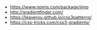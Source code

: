 * https://www.npmjs.com/package/jimp
* http://gradientfinder.com/
* https://leaverou.github.io/css3patterns/
* https://css-tricks.com/css3-gradients/
